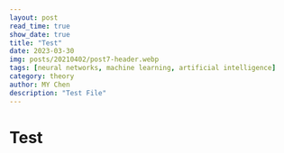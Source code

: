 ```yaml
---
layout: post
read_time: true
show_date: true
title: "Test"
date: 2023-03-30
img: posts/20210402/post7-header.webp
tags: [neural networks, machine learning, artificial intelligence]
category: theory
author: MY Chen
description: "Test File"
---
```

# Test